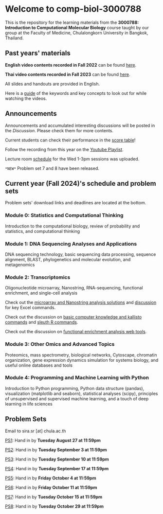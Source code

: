 # Welcome to comp-biol-3000788
This is the repository for the learning materials from the **3000788: Introduction to Computational Molecular Biology** course taught by our group at the Faculty of Medicine, Chulalongkorn University in Bangkok, Thailand.

## Past years' materials
**English video contents recorded in Fall 2022** can be found [here](https://github.com/cmb-chula/comp-biol-3000788/blob/main/EN_videos.md).

**Thai video contents recorded in Fall 2023** can be found [here](https://github.com/cmb-chula/comp-biol-3000788/blob/main/TH_videos.md).

All slides and handouts are provided in English.

Here is a [guide](https://github.com/cmb-chula/comp-biol-3000788/blob/main/Video_study_guide.xlsx) of the keywords and key concepts to look out for while watching the videos.

## Announcements
Announcements and accumulated interesting discussions will be posted in the *Discussion*. Please check them for more contents.

Current students can check their performance in the [score table](https://github.com/cmb-chula/comp-biol-3000788/blob/main/PS_scores.md)!

Follow the recording from this year on the [Youtube Playlist](https://www.youtube.com/playlist?list=PLJIJClalm2xPxko0QX7HzWLwe8kvyz1zO).

Lecture room [schedule](https://github.com/cmb-chula/comp-biol-3000788/blob/main/Room_schedule.pdf) for the Wed 1-3pm sessions was uploaded.

`*NEW*` Problem set 7 and 8 have been released.

## Current year (Fall 2024)'s schedule and problem sets
Problem sets' download links and deadlines are located at the bottom.

### Module 0: Statistics and Computational Thinking
Introduction to the computational biology, review of probability and statistics, and computational thinking

### Module 1: DNA Sequencing Analyses and Applications
DNA sequencing technology, basic sequencing data processing, sequence alignment, BLAST, phylogenetics and molecular evolution, and metagenomics

### Module 2: Transcriptomics
Oligonucleotide microarray, Nanostring, RNA-sequencing, functional enrichment, and single-cell analysis

Check out the [microarray and Nanostring analysis solutions](https://github.com/cmb-chula/comp-biol-3000788/tree/main/demo) and [discussion](https://github.com/cmb-chula/comp-biol-3000788/discussions/12) for key Excel commands.

Check out the discussion on [basic computer knowledge and kallisto commands](https://github.com/cmb-chula/comp-biol-3000788/discussions/13) and [sleuth R commands](https://github.com/cmb-chula/comp-biol-3000788/discussions/14).

Check out the discussion on [functional enrichment analysis web tools](https://github.com/cmb-chula/comp-biol-3000788/discussions/16).

### Module 3: Other Omics and Advanced Topics
Proteomics, mass spectrometry, biological networks, Cytoscape, chromatin organization, gene expression dynamics simulation for systems biology, and useful online databases and tools 

### Module 4: Programming and Machine Learning with Python
Introduction to Python programming, Python data structure (pandas), visualization (matplotlib and seaborn), statistical analyses (scipy), principles of unsupervised and supervised machine learning, and a touch of deep learning in life sciences


## Problem Sets
Email to sira.sr [at] chula.ac.th

[PS1](https://github.com/cmb-chula/comp-biol-3000788/blob/main/problem-sets/3000788_Fall2024_PS1.pdf): Hand in by **Tuesday August 27 at 11:59pm**

[PS2](https://github.com/cmb-chula/comp-biol-3000788/blob/main/problem-sets/3000788_Fall2024_PS2.pdf): Hand in by **Tuesday September 3 at 11:59pm**

[PS3](https://github.com/cmb-chula/comp-biol-3000788/blob/main/problem-sets/3000788_Fall2024_PS3.pdf): Hand in by **Tuesday September 10 at 11:59pm**

[PS4](https://github.com/cmb-chula/comp-biol-3000788/blob/main/problem-sets/3000788_Fall2024_PS4.pdf): Hand in by **Tuesday September 17 at 11:59pm**

[PS5](https://github.com/cmb-chula/comp-biol-3000788/blob/main/problem-sets/3000788_Fall2024_PS5.pdf): Hand in by **Friday October 4 at 11:59pm**

[PS6](https://github.com/cmb-chula/comp-biol-3000788/blob/main/problem-sets/3000788_Fall2024_PS6.pdf): Hand in by **Friday October 11 at 11:59pm**

[PS7](https://github.com/cmb-chula/comp-biol-3000788/blob/main/problem-sets/3000788_Fall2024_PS7.pdf): Hand in by **Tuesday October 15 at 11:59pm**

[PS8](https://github.com/cmb-chula/comp-biol-3000788/blob/main/problem-sets/3000788_Fall2024_PS8.pdf): Hand in by **Tuesday October 29 at 11:59pm**

